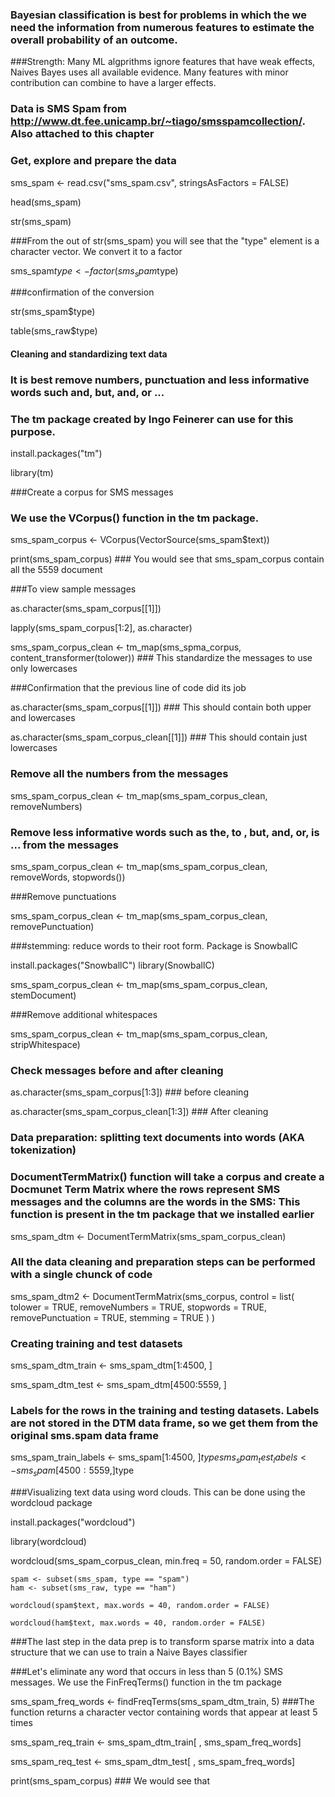 ### Bayesian classification is best for problems in which the we need the information from numerous features to estimate the overall probability of an outcome.

###Strength: Many ML algprithms ignore features that have weak effects, Naives Bayes uses all available evidence. Many features with minor contribution can combine to have a larger effects.

### Data is SMS Spam from  http://www.dt.fee.unicamp.br/~tiago/smsspamcollection/. Also attached to this chapter

### Get, explore and prepare the data

sms_spam <- read.csv("sms_spam.csv", stringsAsFactors = FALSE)

head(sms_spam)

str(sms_spam)

###From the out of str(sms_spam) you will see that the "type" element is a character vector. We convert it to a factor

sms_spam$type <- factor(sms_spam$type)

###confirmation of the conversion

str(sms_spam$type)

table(sms_raw$type)


#### Cleaning and standardizing text data

### It is best remove numbers, punctuation and less informative words such and, but, and, or ...
### The tm package created by Ingo Feinerer can use for this purpose.

install.packages("tm")

library(tm)

###Create a corpus for SMS messages
### We use the VCorpus() function in the tm package.

sms_spam_corpus <- VCorpus(VectorSource(sms_spam$text))

print(sms_spam_corpus) ### You would see that sms_spam_corpus contain all the 5559 document

###To view sample messages

as.character(sms_spam_corpus[[1]]) 

lapply(sms_spam_corpus[1:2], as.character)

sms_spam_corpus_clean <- tm_map(sms_spma_corpus,
 content_transformer(tolower)) ### This standardize the messages to use only lowercases
 
 ###Confirmation that the previous line of code did its job
 
 as.character(sms_spam_corpus[[1]]) ### This should contain both upper and lowercases
 
 as.character(sms_spam_corpus_clean[[1]]) ### This should contain just lowercases
 
 ### Remove all the numbers from the messages
 
 sms_spam_corpus_clean <- tm_map(sms_spam_corpus_clean, removeNumbers)
 
 ### Remove less informative words such as the, to , but, and, or, is ... from the messages
 
 
 sms_spam_corpus_clean <- tm_map(sms_spam_corpus_clean,
 removeWords, stopwords())
 
 
 ###Remove punctuations
 
 sms_spam_corpus_clean <- tm_map(sms_spam_corpus_clean,
 removePunctuation)
 
 ###stemming: reduce words to their root form. Package is SnowballC
 
 install.packages("SnowballC")
  library(SnowballC)
  
  sms_spam_corpus_clean <- tm_map(sms_spam_corpus_clean, stemDocument)
  
  ###Remove additional whitespaces
  
  sms_spam_corpus_clean <- tm_map(sms_spam_corpus_clean, stripWhitespace)
  
  ### Check messages before and after cleaning
  
  as.character(sms_spam_corpus[1:3]) ### before cleaning
  
  as.character(sms_spam_corpus_clean[1:3]) ### After cleaning
  
  ### Data preparation: splitting text documents into words (AKA tokenization)
  
  ### DocumentTermMatrix() function will take a corpus and create a Docmunet Term Matrix where the rows represent SMS messages and the columns are the words in the SMS: This function is present in the tm package that we installed earlier
  
  
  sms_spam_dtm <- DocumentTermMatrix(sms_spam_corpus_clean)
  
  
  ### All the data cleaning and preparation steps can be performed with a single chunck of code
  
  
  
 sms_spam_dtm2 <- DocumentTermMatrix(sms_corpus, control = list(
   tolower = TRUE,
   removeNumbers = TRUE,
   stopwords = TRUE,
   removePunctuation = TRUE,
   stemming = TRUE
   )
 )
 
 ### Creating training and test datasets
 
  sms_spam_dtm_train <- sms_spam_dtm[1:4500, ]
  
  sms_spam_dtm_test <- sms_spam_dtm[4500:5559, ]
  
 ### Labels for the rows in the training and testing datasets.  Labels are not stored in the DTM data frame, so we get them from the original sms.spam data frame
 
 sms_spam_train_labels <- sms_spam[1:4500, ]$type
 sms_spam_test_labels <- sms_spam[4500:5559, ]$type
  
  ###Visualizing text data using word clouds. This can be done using the wordcloud package
  
  install.packages("wordcloud")
  
  library(wordcloud)
  
   wordcloud(sms_spam_corpus_clean, min.freq = 50, random.order = FALSE)
   
    spam <- subset(sms_spam, type == "spam")
    ham <- subset(sms_raw, type == "ham")
    
    wordcloud(spam$text, max.words = 40, random.order = FALSE)
    
    wordcloud(ham$text, max.words = 40, random.order = FALSE)
    
###The last step in the data prep is to transform sparse matrix into a data structure that we can use to train a Naive Bayes classifier
    
###Let's eliminate any word that occurs in less than 5 (0.1%) SMS messages. We use the FinFreqTerms() function in the tm package

sms_spam_freq_words <- findFreqTerms(sms_spam_dtm_train, 5) ###The function returns a character vector containing words that appear at least 5 times

sms_spam_req_train <- sms_spam_dtm_train[ , sms_spam_freq_words]

sms_spam_req_test <- sms_spam_dtm_test[ , sms_spam_freq_words]
 


    
    
    
  
  
  
  
  
  
 
 
   
  
  

  
  
  
  
  
  
  
 
 
 
 
 
 
 
 


 
 
 









print(sms_spam_corpus) ### We would see that 







